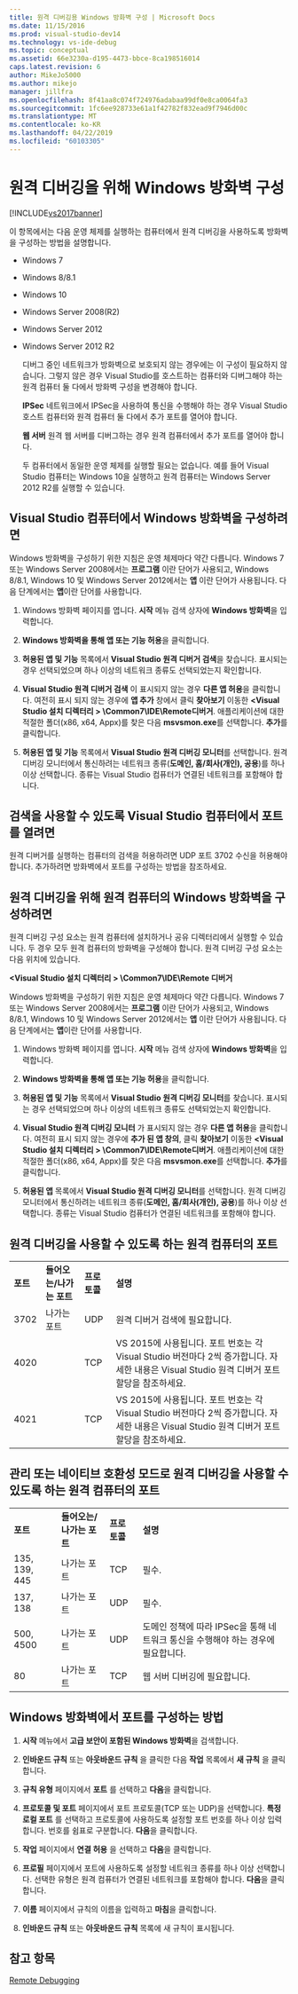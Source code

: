 ```yaml
---
title: 원격 디버깅용 Windows 방화벽 구성 | Microsoft Docs
ms.date: 11/15/2016
ms.prod: visual-studio-dev14
ms.technology: vs-ide-debug
ms.topic: conceptual
ms.assetid: 66e3230a-d195-4473-bbce-8ca198516014
caps.latest.revision: 6
author: MikeJo5000
ms.author: mikejo
manager: jillfra
ms.openlocfilehash: 8f41aa8c074f724976adabaa99df0e8ca0064fa3
ms.sourcegitcommit: 1fc6ee928733e61a1f42782f832ead9f7946d00c
ms.translationtype: MT
ms.contentlocale: ko-KR
ms.lasthandoff: 04/22/2019
ms.locfileid: "60103305"
---
```

# <a name="configure-the-windows-firewall-for-remote-debugging"></a>원격 디버깅을 위해 Windows 방화벽 구성
[!INCLUDE[vs2017banner](../includes/vs2017banner.md)]

이 항목에서는 다음 운영 체제를 실행하는 컴퓨터에서 원격 디버깅을 사용하도록 방화벽을 구성하는 방법을 설명합니다.  
  
- Windows 7  
  
- Windows 8/8.1  
  
- Windows 10  
  
- Windows Server 2008(R2)  
  
- Windows Server 2012  
  
- Windows Server 2012 R2  
  
  디버그 중인 네트워크가 방화벽으로 보호되지 않는 경우에는 이 구성이 필요하지 않습니다. 그렇지 않은 경우 Visual Studio를 호스트하는 컴퓨터와 디버그해야 하는 원격 컴퓨터 둘 다에서 방화벽 구성을 변경해야 합니다.  
  
  **IPSec** 네트워크에서 IPSec을 사용하여 통신을 수행해야 하는 경우 Visual Studio 호스트 컴퓨터와 원격 컴퓨터 둘 다에서 추가 포트를 열어야 합니다.  
  
  **웹 서버** 원격 웹 서버를 디버그하는 경우 원격 컴퓨터에서 추가 포트를 열어야 합니다.  
  
  두 컴퓨터에서 동일한 운영 체제를 실행할 필요는 없습니다. 예를 들어 Visual Studio 컴퓨터는 Windows 10을 실행하고 원격 컴퓨터는 Windows Server 2012 R2를 실행할 수 있습니다.  
  
## <a name="to-configure-windows-firewall-on-the-visual-studio-computer"></a>Visual Studio 컴퓨터에서 Windows 방화벽을 구성하려면  
 Windows 방화벽을 구성하기 위한 지침은 운영 체제마다 약간 다릅니다. Windows 7 또는 Windows Server 2008에서는 **프로그램** 이란 단어가 사용되고, Windows 8/8.1, Windows 10 및 Windows Server 2012에서는 **앱** 이란 단어가 사용됩니다.  다음 단계에서는 **앱**이란 단어를 사용합니다.  
  
1. Windows 방화벽 페이지를 엽니다. **시작** 메뉴 검색 상자에 **Windows 방화벽**을 입력합니다.  
  
2. **Windows 방화벽을 통해 앱 또는 기능 허용**을 클릭합니다.  
  
3. **허용된 앱 및 기능** 목록에서 **Visual Studio 원격 디버거 검색**을 찾습니다. 표시되는 경우 선택되었으며 하나 이상의 네트워크 종류도 선택되었는지 확인합니다.  
  
4. **Visual Studio 원격 디버거 검색** 이 표시되지 않는 경우 **다른 앱 허용**을 클릭합니다. 여전히 표시 되지 않는 경우에 **앱 추가** 창에서 클릭 **찾아보기** 이동한  **\<Visual Studio 설치 디렉터리 > \Common7\IDE\Remote디버거**. 애플리케이션에 대한 적절한 폴더(x86, x64, Appx)를 찾은 다음 **msvsmon.exe**를 선택합니다. **추가**를 클릭합니다.  
  
5. **허용된 앱 및 기능** 목록에서 **Visual Studio 원격 디버깅 모니터**를 선택합니다. 원격 디버깅 모니터에서 통신하려는 네트워크 종류(**도메인, 홈/회사(개인), 공용**)를 하나 이상 선택합니다. 종류는 Visual Studio 컴퓨터가 연결된 네트워크를 포함해야 합니다.  
  
## <a name="to-open-a-port-on-the-visual-studio-computer-to-enable-discovery"></a>검색을 사용할 수 있도록 Visual Studio 컴퓨터에서 포트를 열려면  
 원격 디버거를 실행하는 컴퓨터의 검색을 허용하려면 UDP 포트 3702 수신을 허용해야 합니다. 추가하려면 방화벽에서 포트를 구성하는 방법을 참조하세요.  
  
## <a name="to-configure-the-windows-firewall-of-the-remote-computer-for-remote-debugging"></a>원격 디버깅을 위해 원격 컴퓨터의 Windows 방화벽을 구성하려면  
 원격 디버깅 구성 요소는 원격 컴퓨터에 설치하거나 공유 디렉터리에서 실행할 수 있습니다. 두 경우 모두 원격 컴퓨터의 방화벽을 구성해야 합니다. 원격 디버깅 구성 요소는 다음 위치에 있습니다.  
  
 **\<Visual Studio 설치 디렉터리 > \Common7\IDE\Remote 디버거**  
  
 Windows 방화벽을 구성하기 위한 지침은 운영 체제마다 약간 다릅니다. Windows 7 또는 Windows Server 2008에서는 **프로그램** 이란 단어가 사용되고, Windows 8/8.1, Windows 10 및 Windows Server 2012에서는 **앱** 이란 단어가 사용됩니다.  다음 단계에서는 **앱**이란 단어를 사용합니다.  
  
1. Windows 방화벽 페이지를 엽니다. **시작** 메뉴 검색 상자에 **Windows 방화벽**을 입력합니다.  
  
2. **Windows 방화벽을 통해 앱 또는 기능 허용**을 클릭합니다.  
  
3. **허용된 앱 및 기능** 목록에서 **Visual Studio 원격 디버깅 모니터**를 찾습니다. 표시되는 경우 선택되었으며 하나 이상의 네트워크 종류도 선택되었는지 확인합니다.  
  
4. **Visual Studio 원격 디버깅 모니터** 가 표시되지 않는 경우 **다른 앱 허용**을 클릭합니다. 여전히 표시 되지 않는 경우에 **추가 된 앱 창의**, 클릭 **찾아보기** 이동한  **\<Visual Studio 설치 디렉터리 > \Common7\IDE\Remote디버거**. 애플리케이션에 대한 적절한 폴더(x86, x64, Appx)를 찾은 다음 **msvsmon.exe**를 선택합니다. **추가**를 클릭합니다.  
  
5. **허용된 앱** 목록에서 **Visual Studio 원격 디버깅 모니터**를 선택합니다. 원격 디버깅 모니터에서 통신하려는 네트워크 종류(**도메인, 홈/회사(개인), 공용**)를 하나 이상 선택합니다. 종류는 Visual Studio 컴퓨터가 연결된 네트워크를 포함해야 합니다.  
  
## <a name="ports-on-the-remote-computer-that-enable-remote-debugging"></a>원격 디버깅을 사용할 수 있도록 하는 원격 컴퓨터의 포트  
  
|||||  
|-|-|-|-|  
|**포트**|**들어오는/나가는 포트**|**프로토콜**|**설명**|  
|3702|나가는 포트|UDP|원격 디버거 검색에 필요합니다.|  
|4020||TCP|VS 2015에 사용됩니다. 포트 번호는 각 Visual Studio 버전마다 2씩 증가합니다. 자세한 내용은 Visual Studio 원격 디버거 포트 할당을 참조하세요.|  
|4021||TCP|VS 2015에 사용됩니다. 포트 번호는 각 Visual Studio 버전마다 2씩 증가합니다. 자세한 내용은 Visual Studio 원격 디버거 포트 할당을 참조하세요.|  
  
## <a name="ports-on-the-remote-computer-that-enable-remote-debugging-with-managed-or-native-compatibility-mode"></a>관리 또는 네이티브 호환성 모드로 원격 디버깅을 사용할 수 있도록 하는 원격 컴퓨터의 포트  
  
|||||  
|-|-|-|-|  
|**포트**|**들어오는/나가는 포트**|**프로토콜**|**설명**|  
|135, 139, 445|나가는 포트|TCP|필수.|  
|137, 138|나가는 포트|UDP|필수.|  
|500, 4500|나가는 포트|UDP|도메인 정책에 따라 IPSec을 통해 네트워크 통신을 수행해야 하는 경우에 필요합니다.|  
|80|나가는 포트|TCP|웹 서버 디버깅에 필요합니다.|  
  
## <a name="how-to-configure-ports-in-windows-firewall"></a>Windows 방화벽에서 포트를 구성하는 방법  
  
1. **시작** 메뉴에서 **고급 보안이 포함된 Windows 방화벽**을 검색합니다.  
  
2. **인바운드 규칙** 또는 **아웃바운드 규칙** 을 클릭한 다음 **작업** 목록에서 **새 규칙** 을 클릭합니다.  
  
3. **규칙 유형** 페이지에서 **포트** 를 선택하고 **다음**을 클릭합니다.  
  
4. **프로토콜 및 포트** 페이지에서 포트 프로토콜(TCP 또는 UDP)을 선택합니다. **특정 로컬 포트** 를 선택하고 프로토콜에 사용하도록 설정할 포트 번호를 하나 이상 입력합니다. 번호를 쉼표로 구분합니다. **다음**을 클릭합니다.  
  
5. **작업** 페이지에서 **연결 허용** 을 선택하고 **다음**을 클릭합니다.  
  
6. **프로필** 페이지에서 포트에 사용하도록 설정할 네트워크 종류를 하나 이상 선택합니다. 선택한 유형은 원격 컴퓨터가 연결된 네트워크를 포함해야 합니다. **다음**을 클릭합니다.  
  
7. **이름** 페이지에서 규칙의 이름을 입력하고 **마침**을 클릭합니다.  
  
8. **인바운드 규칙** 또는 **아웃바운드 규칙** 목록에 새 규칙이 표시됩니다.  
  
## <a name="see-also"></a>참고 항목  
 [Remote Debugging](../debugger/remote-debugging.md)
